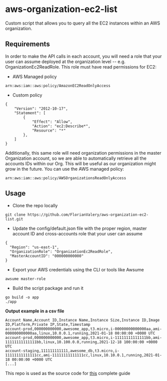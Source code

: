 # aws-organization-ec2-list

Custom script that allows you to query all the EC2 instances within an AWS organization.

## Requirements
In order to make the API calls in each account, you will need a role that your user can assume deployed at the organization level -- e.g. OrganizationEc2ReadRole. 
This role must have read permissions for EC2:
* AWS Managed policy
```
arn:aws:iam::aws:policy/AmazonEC2ReadOnlyAccess
```
* Custom policy
```
{
    "Version": "2012-10-17",
    "Statement": [
        {
            "Effect": "Allow",
            "Action": "ec2:Describe*",
            "Resource": "*"
        },
    ]
}
```
Additionally, this same role will need organization permissions in the master Organization account, so we are able to automatically retrieve all the accounts IDs within our Org. This will be useful as our organization might grow in the future. You can use the AWS managed policy:
```
arn:aws:iam::aws:policy/AWSOrganizationsReadOnlyAccess
```

## Usage
* Clone the repo locally
```
git clone https://github.com/FlorianValery/aws-organization-ec2-list.git
```
* Update the config/default.json file with the proper region, master account ID and cross-accounts role that your user can assume
```
{
  "Region": "us-east-1",
  "OrganizationRole": "OrganizationEc2ReadRole",
  "MasterAccountID": "000000000000"
}
```
* Export your AWS credentials using the CLI or tools like Awsume
```
awsume master-role
```
* Build the script package and run it
```
go build -o app
./app
```

**Output example in a csv file**
```
Account Name,Account ID,Instance Name,Instance Size,Instance ID,Image ID,Platform,Private IP,State,Timestamp
account-prod,000000000000,awesome_app,t3.micro,i-00000000000000aa,ami-000000000000aa,linux,10.0.0.1,running,2021-01-18 00:00:00 +0000 UTC
account-prod,000000000000,awesome_app,t3.micro,i-11111111111111bb,ami-11111111111111bb,linux,10.100.0.0,running,2021-12-18 100:00:00 +0000 UTC
account-staging,111111111111,awesome_db,t3.micro,i-11111111111111cc,ami-11111111111111cc,linux,10.10.0.1,running,2021-01-18 00:00:00 +0000 UTC
[...]
```

This repo is used as the source code for [this](https://lebureau.dev/listing-all-ec2-instances-within-an-aws-organization/) complete guide
